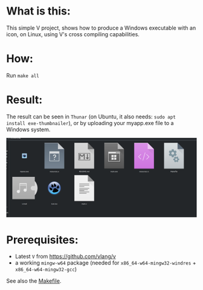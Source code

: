 What is this:
==== 
This simple V project, shows how to produce a Windows executable with an icon, on Linux, using V's cross compiling capabilities.



How:
====

Run `make all`

Result:
====
The result can be seen in `Thunar` (on Ubuntu, it also needs: `sudo apt install exe-thumbnailer`), or by uploading your myapp.exe file to a Windows system.

![Result](./thunar_screenshot.png)

Prerequisites:
====

* Latest `V` from https://github.com/vlang/v
* a working `mingw-w64` package (needed for `x86_64-w64-mingw32-windres` + `x86_64-w64-mingw32-gcc`)


See also the [Makefile](Makefile).
